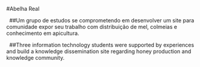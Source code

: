 #Abelha  Real

&nbsp;
##Um grupo de estudos se comprometendo em desenvolver um site para comunidade expor seu trabalho com distribuição de mel, colmeias e conhecimento em apicultura.


&nbsp;
##Three information technology students were supported by experiences and build a knowledge dissemination site regarding honey production and knowledge community.



